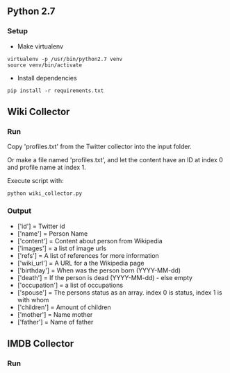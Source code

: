 ## Python 2.7

### Setup
* Make virtualenv 

```  
virtualenv -p /usr/bin/python2.7 venv
source venv/bin/activate        
```
    
* Install dependencies
``` 
pip install -r requirements.txt
```


## Wiki Collector
### Run
Copy 'profiles.txt' from the Twitter collector into the input folder.

Or make a file named 'profiles.txt', and let the content have an ID at index 0 and profile name at index 1.  

Execute script with:
``` 
python wiki_collector.py
```
### Output
* ['id'] = Twitter id
* ['name'] = Person Name
* ['content'] = Content about person from Wikipedia
* ['images'] = a list of image urls
* ['refs'] = A list of references for more information
* ['wiki_url'] = A URL for a the Wikipedia page
* ['birthday'] = When was the person born (YYYY-MM-dd)
* ['death'] = If the person is dead (YYYY-MM-dd) - else empty
* ['occupation'] = a list of occupations
* ['spouse'] = The persons status as an array. index 0 is status, index 1 is with whom
* ['children'] = Amount of children
* ['mother'] = Name mother 
* ['father'] = Name of father

## IMDB Collector
### Run